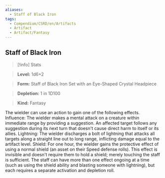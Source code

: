 ```yaml
---
aliases:
  - Staff of Black Iron
tags:
  - Compendium/CSRD/en/Artifacts
  - Artifact
  - Artifact/Fantasy
---
```

  
    
## Staff of Black Iron    
>[!info] Stats    
> **Level:** 1d6+2    
> **Form:** Staff of Black Iron Set with an Eye-Shaped Crystal Headpiece    
> **Depletion:** 1 in 1D100    
> **Kind:** Fantasy  
    
The wielder can use an action to gain one of the following effects. Influence: The wielder makes a mental attack on a creature within immediate range by providing a suggestion. An affected target follows any suggestion during its next turn that doesn't cause direct harm to itself or its allies. Lightning: The wielder discharges a bolt of lightning that attacks all targets along a straight line out to long range, inflicting damage equal to the artifact level. Shield: For one hour, the wielder gains the protective effect of using a normal shield (an asset on their Speed defense rolls). This effect is invisible and doesn't require them to hold a shield; merely touching the staff is sufficient. The staff can have more than one effect ongoing at a time (such as using the shield ability and blasting someone with lightning), but each requires a separate activation and depletion roll.